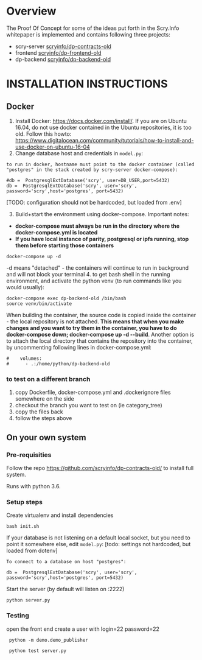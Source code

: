 # Overview
The Proof Of Concept for some of the ideas put forth in the Scry.Info whitepaper is implemented and contains following three projects:
- scry-server [scryinfo/dp-contracts-old](https://github.com/scryinfo/dp-contracts-old)
- frontend [scryinfo/dp-frontend-old](https://github.com/scryinfo/dp-frontend-old)
- dp-backend [scryinfo/dp-backend-old](https://github.com/scryinfo/dp-backend-old)

# INSTALLATION INSTRUCTIONS

## Docker

1. Install Docker: https://docs.docker.com/install/. If you are on Ubuntu 16.04, do not use docker contained in the Ubuntu repositories, it is too old. Follow this howto: https://www.digitalocean.com/community/tutorials/how-to-install-and-use-docker-on-ubuntu-16-04
2. Change database host and credentials in `model.py`:
```
to run in docker, hostname must point to the docker container (called "postgres" in the stack created by scry-server docker-compose):

#db =  PostgresqlExtDatabase('scry', user=DB_USER,port=5432)
db =  PostgresqlExtDatabase('scry', user='scry', password='scry',host='postgres', port=5432)

```

[TODO: configuration should not be hardcoded, but loaded from .env]

3. Build+start the environment using docker-compose. Important notes:
- **docker-compose must always be run in the directory where the docker-compose.yml is located**
- **If you have local instance of parity, postgresql or ipfs running, stop them before starting those containers**
```
docker-compose up -d
```
-d means "detached" - the containers will continue to run in background and will not block your terminal
4. to get bash shell in the running environment, and activate the python venv (to run commands like you would usually):
```
docker-compose exec dp-backend-old /bin/bash
source venv/bin/activate

```

When building the container, the source code is copied inside the container - the local repository is not attached. **This means that when you make changes and you want to try them in the container, you have to do docker-compose down; docker-compose up -d --build**. Another option is to attach the local directory that contains the repository into the container, by uncommenting following lines in docker-compose.yml:

```
#    volumes:
#      - .:/home/python/dp-backend-old

```

### to test on a different branch

1. copy Dockerfile, docker-compose.yml and .dockerignore files somewhere on the side
2. checkout the branch you want to test on (ie category_tree)
3. copy the files back
4. follow the steps above


## On your own system

### Pre-requisities

Follow the repo https://github.com/scryinfo/dp-contracts-old/ to install full system.

Runs with python 3.6.

### Setup steps

Create virtualenv and install dependencies
```
bash init.sh
```

If your database is not listening on a default local socket, but you need to point it somewhere else, edit `model.py`:
[todo: settings not hardcoded, but loaded from dotenv]

```
To connect to a database on host "postgres":

db =  PostgresqlExtDatabase('scry', user='scry', password='scry',host='postgres', port=5432)
```

Start the server (by default will listen on :2222)
```
python server.py
```


### Testing
open the front end
create a user with login=22 password=22
```
 python -m demo.demo_publisher

 python test server.py
```
